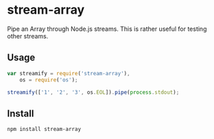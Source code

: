 # stream-array

Pipe an Array through Node.js streams. This is rather useful for testing other
streams.

## Usage

```js
var streamify = require('stream-array'),
    os = require('os');

streamify(['1', '2', '3', os.EOL]).pipe(process.stdout);
```

## Install

```
npm install stream-array
```
